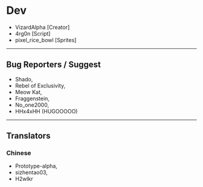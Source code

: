 # Dev
- VizardAlpha [Creator]
- 4rg0n [Script]
- pixel_rice_bowl [Sprites]

---
## Bug Reporters / Suggest
- Shado,
- Rebel of Exclusivity,
- Meow Kat,
- Fraggenstein,
- No_one2000,
- HHx4xHH (HUGOOOOO)

---

## Translators
### Chinese
- Prototype-alpha,
- sizhentao03,
- H2wlkr
